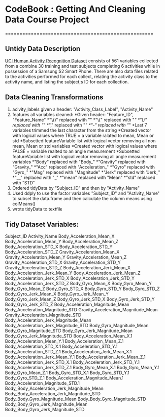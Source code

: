 # CodeBook : Getting And Cleaning Data Course Project
====================================================

## Untidy Data Description
[UCI Human Activity Recognition Dataset](http://archive.ics.uci.edu/ml/datasets/Human+Activity+Recognition+Using+Smartphones) consists of 561 variables collected from a combine 30 training and test subjects completing 6 activities while in possession of a Samsung S2 Smart Phone.  There are also data files related to the activities performed for each collect, relating the activity class to the activity name, and listing the subject;s ID for each collection.

## Data Cleaning Transformations
1. acivity_labels given a header: "Activity_Class_Label", "Activity_Name"
2. features all variables cleaned:
  *Given header: "Feature_ID", "Feature_Name"
  *"\\()" replaced with ""
  *"\\(" replaced with "_"
  *"\\)" replaced with "_"
  *"," replaced with "_"
  *"-" replaced with "_"
  *Last 7 variables trimmed the last character from the string
  *Created vector with logical values where TRUE = a variable ralated to mean, Mean or std
  *Subsetted featureVariable list with logical vector removing all non mean, Mean or std variables
  *Created vector with logical values where FALSE = variable realted to an angle measurement
  *Subsetted featureVariable list with logical vector removing all angle measurement variables
  *"Body" replaced with "Body_"
  *"Gravity" replaced with "Gravity_"
  *"Acc" replaced with "Acceleration_"
  *"Gyro" replaced with "Gyro_"
  *"Mag" replaced with "Magnitude"
  *"Jerk" replaced with "Jerk_"
  *"__" replaced with "_"
  *"mean" replaced with "Mean"
  *"std" replaced with "STD"
7. Ordered tidyData by "Subject_ID" and then by "Activity_Name"
8. Used ddply to use the factor variables "Subject_ID" and "Activity_Name" to subset the data.frame and then calculate the column means using colMeans()
9. wrote tidyData to textfile
  
## Tidy Dataset Variables:
Subject_ID 
Activity_Name
Body_Acceleration_Mean_X
Body_Acceleration_Mean_Y
Body_Acceleration_Mean_Z
Body_Acceleration_STD_X
Body_Acceleration_STD_Y
Body_Acceleration_STD_Z
Gravity_Acceleration_Mean_X
Gravity_Acceleration_Mean_Y
Gravity_Acceleration_Mean_Z
Gravity_Acceleration_STD_X
Gravity_Acceleration_STD_Y
Gravity_Acceleration_STD_Z
Body_Acceleration_Jerk_Mean_X
Body_Acceleration_Jerk_Mean_Y
Body_Acceleration_Jerk_Mean_Z
Body_Acceleration_Jerk_STD_X
Body_Acceleration_Jerk_STD_Y
Body_Acceleration_Jerk_STD_Z
Body_Gyro_Mean_X
Body_Gyro_Mean_Y
Body_Gyro_Mean_Z
Body_Gyro_STD_X
Body_Gyro_STD_Y
Body_Gyro_STD_Z
Body_Gyro_Jerk_Mean_X
Body_Gyro_Jerk_Mean_Y
Body_Gyro_Jerk_Mean_Z
Body_Gyro_Jerk_STD_X
Body_Gyro_Jerk_STD_Y
Body_Gyro_Jerk_STD_Z
Body_Acceleration_Magnitude_Mean
Body_Acceleration_Magnitude_STD
Gravity_Acceleration_Magnitude_Mean
Gravity_Acceleration_Magnitude_STD
Body_Acceleration_Jerk_Magnitude_Mean
Body_Acceleration_Jerk_Magnitude_STD
Body_Gyro_Magnitude_Mean
Body_Gyro_Magnitude_STD
Body_Gyro_Jerk_Magnitude_Mean
Body_Gyro_Jerk_Magnitude_STD
Body_Acceleration_Mean_X.1
Body_Acceleration_Mean_Y.1
Body_Acceleration_Mean_Z.1
Body_Acceleration_STD_X.1
Body_Acceleration_STD_Y.1
Body_Acceleration_STD_Z.1
Body_Acceleration_Jerk_Mean_X.1
Body_Acceleration_Jerk_Mean_Y.1
Body_Acceleration_Jerk_Mean_Z.1
Body_Acceleration_Jerk_STD_X.1
Body_Acceleration_Jerk_STD_Y.1
Body_Acceleration_Jerk_STD_Z.1
Body_Gyro_Mean_X.1
Body_Gyro_Mean_Y.1
Body_Gyro_Mean_Z.1
Body_Gyro_STD_X.1
Body_Gyro_STD_Y.1
Body_Gyro_STD_Z.1
Body_Acceleration_Magnitude_Mean.1
Body_Acceleration_Magnitude_STD.1
Body_Body_Acceleration_Jerk_Magnitude_Mean
Body_Body_Acceleration_Jerk_Magnitude_STD
Body_Body_Gyro_Magnitude_Mean
Body_Body_Gyro_Magnitude_STD
Body_Body_Gyro_Jerk_Magnitude_Mean
Body_Body_Gyro_Jerk_Magnitude_STD

  
  
